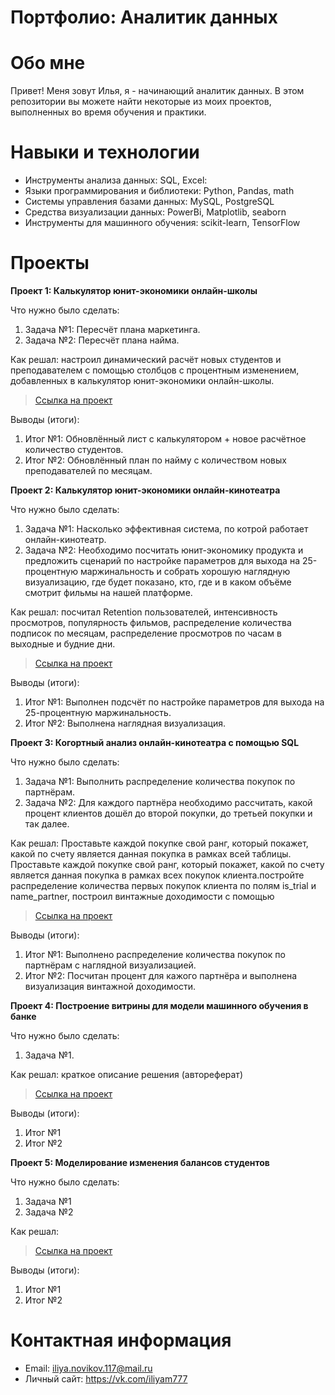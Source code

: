 # Портфолио: Аналитик данных
# Обо мне
Привет! Меня зовут Илья, я - начинающий аналитик данных.
В этом репозитории вы можете найти некоторые из моих проектов, выполненных во время обучения и практики.

# Навыки и технологии
- Инструменты анализа данных: SQL, Excel:
- Языки программирования и библиотеки: Python, Pandas, math
- Системы управления базами данных: MySQL, PostgreSQL
- Средства визуализации данных: PowerBi, Matplotlib, seaborn
- Инструменты для машинного обучения: scikit-learn, TensorFlow
# Проекты
**Проект 1: Калькулятор юнит-экономики онлайн-школы**

Что нужно было сделать:

1. Задача №1: Пересчёт плана маркетинга.
2. Задача №2: Пересчёт плана найма.

Как решал: настроил динамический расчёт новых студентов и преподавателем с помощью столбцов с процентным изменением, добавленных в калькулятор юнит-экономики онлайн-школы.

> [Ссылка на проект](https://github.com/WilliaM0079/Portfolio-Data-Analytics/blob/main/Projects/%D0%9F%D1%80%D0%BE%D0%B5%D0%BA%D1%82%20%E2%84%961.xlsx)

Выводы (итоги):

1. Итог №1: Обновлённый лист с калькулятором + новое расчётное количество студентов.
2. Итог №2: Обновлённый план по найму с количеством новых преподавателей по месяцам.


**Проект 2: Калькулятор юнит-экономики онлайн-кинотеатра**

Что нужно было сделать:

1. Задача №1: Насколько эффективная система, по котрой работает онлайн-кинотеатр.
2. Задача №2: Необходимо посчитать юнит-экономику продукта и предложить сценарий по настройке параметров для выхода на 25-процентную маржинальность и собрать хорошую наглядную визуализацию, где будет показано, кто, где и в каком объёме смотрит фильмы на нашей платформе.

Как решал: посчитал Retention пользователей, интенсивность просмотров, популярность фильмов, распределение количества подписок по месяцам, распределение просмотров по часам в выходные и будние дни.

> [Ссылка на проект](https://github.com/WilliaM0079/Portfolio-Data-Analytics/blob/main/Projects/%D0%9F%D1%80%D0%BE%D0%B5%D0%BA%D1%82%20%E2%84%962.xlsx)

Выводы (итоги):

1. Итог №1: Выполнен подсчёт по настройке параметров для выхода на 25-процентную маржинальность.
2. Итог №2: Выполнена наглядная визуализация.


**Проект 3: Когортный анализ онлайн-кинотеатра с помощью SQL**

Что нужно было сделать:

1. Задача №1: Выполнить распределение количества покупок по партнёрам.
2. Задача №2: Для каждого партнёра необходимо рассчитать, какой процент клиентов дошёл до второй покупки, до третьей покупки и так далее.

Как решал: Проставьте каждой покупке свой ранг, который покажет, какой по счету является данная покупка в рамках всей таблицы.
Проставьте каждой покупке свой ранг, который покажет, какой по счету является данная покупка в рамках всех покупок клиента.постройте распределение количества первых покупок клиента по полям is_trial и name_partner, построил винтажные доходимости с помощью <case when>

> [Ссылка на проект](https://github.com/WilliaM0079/Portfolio-Data-Analytics/tree/main/Projects/%D0%9F%D1%80%D0%BE%D0%B5%D0%BA%D1%82%20%E2%84%963)

Выводы (итоги):

1. Итог №1: Выполнено распределение количества покупок по партнёрам с наглядной визуализацией.
2. Итог №2: Посчитан процент для кажого партнёра и выполнена визуализация винтажной доходимости.


**Проект 4: Построение витрины для модели машинного обучения в банке**

Что нужно было сделать:

1. Задача №1.

Как решал: краткое описание решения (автореферат)

> [Ссылка на проект](https://github.com/WilliaM0079/Portfolio-Data-Analytics/blob/main/Projects/%D0%9F%D1%80%D0%BE%D0%B5%D0%BA%D1%82%20%E2%84%964.xlsx)

Выводы (итоги):

1. Итог №1
2. Итог №2


**Проект 5: Моделирование изменения балансов студентов**

Что нужно было сделать:

1. Задача №1
2. Задача №2

Как решал: 

> [Ссылка на проект](https://github.com/WilliaM0079/Portfolio-Data-Analytics/blob/main/Projects/%D0%9F%D1%80%D0%BE%D0%B5%D0%BA%D1%82%20%E2%84%965.xlsx)

Выводы (итоги):

1. Итог №1
2. Итог №2
# Контактная информация
- Email: iliya.novikov.117@mail.ru
- Личный сайт: https://vk.com/iliyam777
